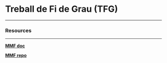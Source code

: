 # Treball de Fi de Grau (TFG)
---

### Resources
---
[**MMF doc**](https://mmf.sh/docs/projects/m4c/)

[**MMF repo**](https://github.com/facebookresearch/mmf)
